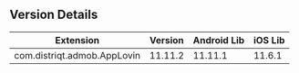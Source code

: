 ## Version Details

| Extension | Version | Android Lib | iOS Lib |
| --- | --- | --- | --- |
| com.distriqt.admob.AppLovin | 11.11.2 | 11.11.1 | 11.6.1 |
